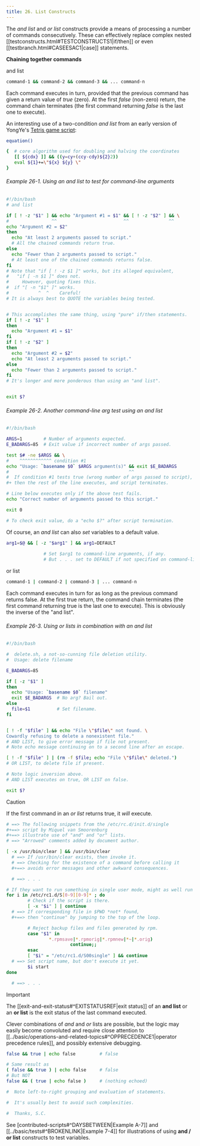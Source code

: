 ```yaml
---
title: 26. List Constructs
---
```



The _and list_ and _or list_ constructs provide a means of processing a number of commands consecutively. These can effectively replace complex nested [[testconstructs.html#TESTCONSTRUCTS1|if/then]] or even [[testbranch.html#CASEESAC1|case]] statements.

**Chaining together commands**

and list

```bash
command-1 && command-2 && command-3 && ... command-n
```

Each command executes in turn, provided that the previous command has given a return value of _true_ (zero). At the first _false_ (non-zero) return, the command chain terminates (the first command returning _false_ is the last one to execute).

An interesting use of a two-condition _and list_ from an early version of YongYe's [Tetris game script](http://bash.deta.in/Tetris_Game.sh):

```bash
equation()

{  # core algorithm used for doubling and halving the coordinates
   [[ ${cdx} ]] && ((y=cy+(ccy-cdy)${2}2))
   eval ${1}+=\"${x} ${y} \"
}
```

###### Example 26-1. Using an *and list* to test for command-line arguments

```bash
#!/bin/bash
# and list

if [ ! -z "$1" ] && echo "Argument #1 = $1" && [ ! -z "$2" ] && \
#                ^^                         ^^               ^^
echo "Argument #2 = $2"
then
  echo "At least 2 arguments passed to script."
  # All the chained commands return true.
else
  echo "Fewer than 2 arguments passed to script."
  # At least one of the chained commands returns false.
fi  
# Note that "if [ ! -z $1 ]" works, but its alleged equivalent,
#   "if [ -n $1 ]" does not.
#     However, quoting fixes this.
#  if "[ -n "$1" ]" works.
#           ^  ^    Careful!
# It is always best to QUOTE the variables being tested.


# This accomplishes the same thing, using "pure" if/then statements.
if [ ! -z "$1" ]
then
  echo "Argument #1 = $1"
fi
if [ ! -z "$2" ]
then
  echo "Argument #2 = $2"
  echo "At least 2 arguments passed to script."
else
  echo "Fewer than 2 arguments passed to script."
fi
# It's longer and more ponderous than using an "and list".


exit $?
```

###### Example 26-2. Another command-line arg test using an *and list*

```bash
#!/bin/bash

ARGS=1        # Number of arguments expected.
E_BADARGS=85  # Exit value if incorrect number of args passed.

test $# -ne $ARGS && \
#    ^^^^^^^^^^^^ condition #1
echo "Usage: `basename $0` $ARGS argument(s)" && exit $E_BADARGS
#                                             ^^
#  If condition #1 tests true (wrong number of args passed to script),
#+ then the rest of the line executes, and script terminates.

# Line below executes only if the above test fails.
echo "Correct number of arguments passed to this script."

exit 0

# To check exit value, do a "echo $?" after script termination.
```

Of course, an _and list_ can also _set_ variables to a default value.

```bash
arg1=$@ && [ -z "$arg1" ] && arg1=DEFAULT
        
              # Set $arg1 to command-line arguments, if any.
              # But . . . set to DEFAULT if not specified on command-line.
```

or list

```bash
command-1 | command-2 | command-3 | ... command-n
```

Each command executes in turn for as long as the previous command returns false. At the first true return, the command chain terminates (the first command returning true is the last one to execute). This is obviously the inverse of the "and list".

###### Example 26-3. Using _or lists_ in combination with an *and list*

```bash
#!/bin/bash

#  delete.sh, a not-so-cunning file deletion utility.
#  Usage: delete filename

E_BADARGS=85

if [ -z "$1" ]
then
  echo "Usage: `basename $0` filename"
  exit $E_BADARGS  # No arg? Bail out.
else  
  file=$1          # Set filename.
fi  


[ ! -f "$file" ] && echo "File \"$file\" not found. \
Cowardly refusing to delete a nonexistent file."
# AND LIST, to give error message if file not present.
# Note echo message continuing on to a second line after an escape.

[ ! -f "$file" ] | (rm -f $file; echo "File \"$file\" deleted.")
# OR LIST, to delete file if present.

# Note logic inversion above.
# AND LIST executes on true, OR LIST on false.

exit $?
```

> [!caution]
> If the first command in an _or list_ returns true, it _will_ execute.

```bash
# ==> The following snippets from the /etc/rc.d/init.d/single
#+==> script by Miquel van Smoorenburg
#+==> illustrate use of "and" and "or" lists.
# ==> "Arrowed" comments added by document author.

[ -x /usr/bin/clear ] && /usr/bin/clear
  # ==> If /usr/bin/clear exists, then invoke it.
  # ==> Checking for the existence of a command before calling it
  #+==> avoids error messages and other awkward consequences.

  # ==> . . .

# If they want to run something in single user mode, might as well run it...
for i in /etc/rc1.d/S[0-9][0-9]* ; do
        # Check if the script is there.
        [ -x "$i" ] | continue
  # ==> If corresponding file in $PWD *not* found,
  #+==> then "continue" by jumping to the top of the loop.

        # Reject backup files and files generated by rpm.
        case "$1" in
                *.rpmsave|*.rpmorig|*.rpmnew|*~|*.orig)
                        continue;;
        esac
        [ "$i" = "/etc/rc1.d/S00single" ] && continue
  # ==> Set script name, but don't execute it yet.
        $i start
done

  # ==> . . .
```

> [!important]
> The [[exit-and-exit-status#^EXITSTATUSREF|exit status]] of an **and list** or an **or list** is the exit status of the last command executed.

Clever combinations of _and_ and _or_ lists are possible, but the logic may easily become convoluted and require close attention to [[../basic/operations-and-related-topics#^OPPRECEDENCE1|operator precedence rules]], and possibly extensive debugging.

```bash
false && true | echo false         # false

# Same result as
( false && true ) | echo false     # false
# But NOT
false && ( true | echo false )     # (nothing echoed)

#  Note left-to-right grouping and evaluation of statements.

#  It's usually best to avoid such complexities.

#  Thanks, S.C.
```

See [contributed-scripts#^DAYSBETWEEN|Example A-7]] and [[../basic/tests#^BROKENLINK|Example 7-4]] for illustrations of using **and / or list** constructs to test variables.
